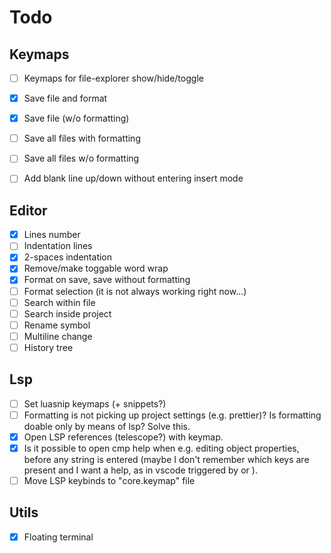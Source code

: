 # Todo

## Keymaps
- [ ] Keymaps for file-explorer show/hide/toggle
- [x] Save file and format
- [x] Save file (w/o formatting)
- [ ] Save all files with formatting
- [ ] Save all files w/o formatting
- [ ] Add blank line up/down without entering insert mode


## Editor
- [x] Lines number
- [ ] Indentation lines
- [x] 2-spaces indentation
- [x] Remove/make toggable word wrap
- [x] Format on save, save without formatting
- [ ] Format selection (it is not always working right now...) 
- [ ] Search within file
- [ ] Search inside project
- [ ] Rename symbol
- [ ] Multiline change
- [ ] History tree

## Lsp 
- [ ] Set luasnip keymaps (+ snippets?) 
- [ ] Formatting is not picking up project settings (e.g. prettier)? 
      Is formatting doable only by means of lsp? Solve this.
- [x] Open LSP references (telescope?) with keymap. 
- [x] Is it possible to open cmp help when e.g. editing object properties, before any string is entered (maybe I
      don't remember which keys are present and I want a help, as in vscode triggered by <C-Space> or <Cmd-i>).
- [ ] Move LSP keybinds to "core.keymap" file

## Utils
- [x] Floating terminal

